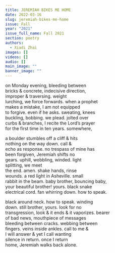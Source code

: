 ```yaml
---
title: JEREMIAH BIKES ME HOME
date: 2022-03-16
slug: jeremiah-bikes-me-home
issue: Fall
year: "2021"
issue_full_name: Fall 2021
section: poetry
authors:
  - Xiadi Zhai
images: []
videos: []
audio: []
main_image: ""
banner_image: ""
---
```

on Monday evening, bleeding between<br/>
bricks & concrete, indecisive direction, <br/>
improper & traversing. weight <br/>
lurching, we force forwards. when a prophet <br/>
makes a mistake, I am not equipped <br/>
to forgive. even if he asks. sweating, knees <br/>
buckling, bobbing. we plead. jolted over <br/>
curbs & branches, I recite the Lord’s prayer<br/>
for the first time in ten years. somewhere,<br/>

a boulder stumbles off a cliff & hits <br/>
nothing on the way down. call &<br/>
echo as response. no trespass of mine has <br/>
been forgiven, Jeremiah shifts no <br/>
gears. uphill, wobbling, winded. light <br/>
splitting, we meet <br/>
the end. amen. shake hands, rinse <br/>
wounds. a red light in Asheville. small <br/>
rabbit in the beam. baby brother, bouncing baby, <br/>
your beautiful brother! yours. black snake <br/>
electrical cord. fan whirring down. how to speak.<br/>

black around neck. how to speak. winding <br/>
down. still brother, yours. look for no <br/>
transgression, look & it ends & it vaporizes. bearer<br/>
of bad news, mouthpiece of messages<br/>
bleeding between cracks. webbing between<br/>
fingers. veins inside ankles. call to me &<br/>
I will answer & yet I call wanting<br/>
silence in return. once I return<br/>
home, Jeremiah walks back alone. <br/>


